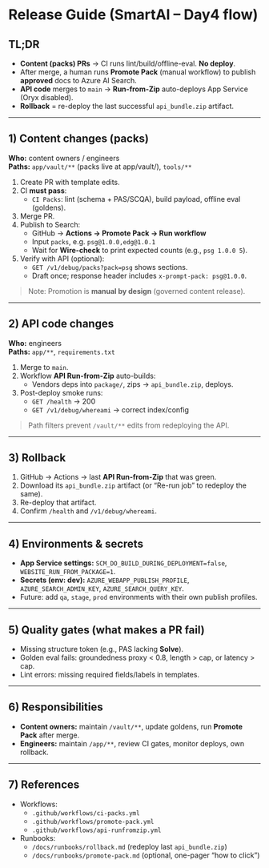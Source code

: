 # Release Guide (SmartAI – Day4 flow)

## TL;DR
- **Content (packs) PRs** → CI runs lint/build/offline-eval. **No deploy**.
- After merge, a human runs **Promote Pack** (manual workflow) to publish **approved** docs to Azure AI Search.
- **API code** merges to `main` → **Run-from-Zip** auto-deploys App Service (Oryx disabled).
- **Rollback** = re-deploy the last successful `api_bundle.zip` artifact.

---

## 1) Content changes (packs)
**Who:** content owners / engineers  
**Paths:** `app/vault/**` (packs live at app/vault/), `tools/**`

1. Create PR with template edits.
2. CI **must pass**:
   - `CI Packs`: lint (schema + PAS/SCQA), build payload, offline eval (goldens).
3. Merge PR.
4. Publish to Search:
   - GitHub → **Actions → Promote Pack → Run workflow**
   - Input `packs`, e.g. `psg@1.0.0,edg@1.0.1`
   - Wait for **Wire-check** to print expected counts (e.g., `psg 1.0.0 5`).
5. Verify with API (optional):
   - `GET /v1/debug/packs?pack=psg` shows sections.
   - Draft once; response header includes `x-prompt-pack: psg@1.0.0`.

> Note: Promotion is **manual by design** (governed content release).

---

## 2) API code changes
**Who:** engineers  
**Paths:** `app/**`, `requirements.txt`

1. Merge to `main`.
2. Workflow **API Run-from-Zip** auto-builds:
   - Vendors deps into `package/`, zips → `api_bundle.zip`, deploys.
3. Post-deploy smoke runs:
   - `GET /health` → 200
   - `GET /v1/debug/whereami` → correct index/config

> Path filters prevent `/vault/**` edits from redeploying the API.

---

## 3) Rollback
1. GitHub → Actions → last **API Run-from-Zip** that was green.
2. Download its `api_bundle.zip` artifact (or “Re-run job” to redeploy the same).
3. Re-deploy that artifact.
4. Confirm `/health` and `/v1/debug/whereami`.

---

## 4) Environments & secrets
- **App Service settings:** `SCM_DO_BUILD_DURING_DEPLOYMENT=false`, `WEBSITE_RUN_FROM_PACKAGE=1`.
- **Secrets (env: dev):** `AZURE_WEBAPP_PUBLISH_PROFILE`, `AZURE_SEARCH_ADMIN_KEY`, `AZURE_SEARCH_QUERY_KEY`.
- Future: add `qa`, `stage`, `prod` environments with their own publish profiles.

---

## 5) Quality gates (what makes a PR fail)
- Missing structure token (e.g., PAS lacking **Solve**).
- Golden eval fails: groundedness proxy < 0.8, length > cap, or latency > cap.
- Lint errors: missing required fields/labels in templates.

---

## 6) Responsibilities
- **Content owners:** maintain `/vault/**`, update goldens, run **Promote Pack** after merge.
- **Engineers:** maintain `/app/**`, review CI gates, monitor deploys, own rollback.

---

## 7) References
- Workflows:
  - `.github/workflows/ci-packs.yml`
  - `.github/workflows/promote-pack.yml`
  - `.github/workflows/api-runfromzip.yml`
- Runbooks:
  - `/docs/runbooks/rollback.md` (redeploy last `api_bundle.zip`)
  - `/docs/runbooks/promote-pack.md` (optional, one-pager “how to click”)